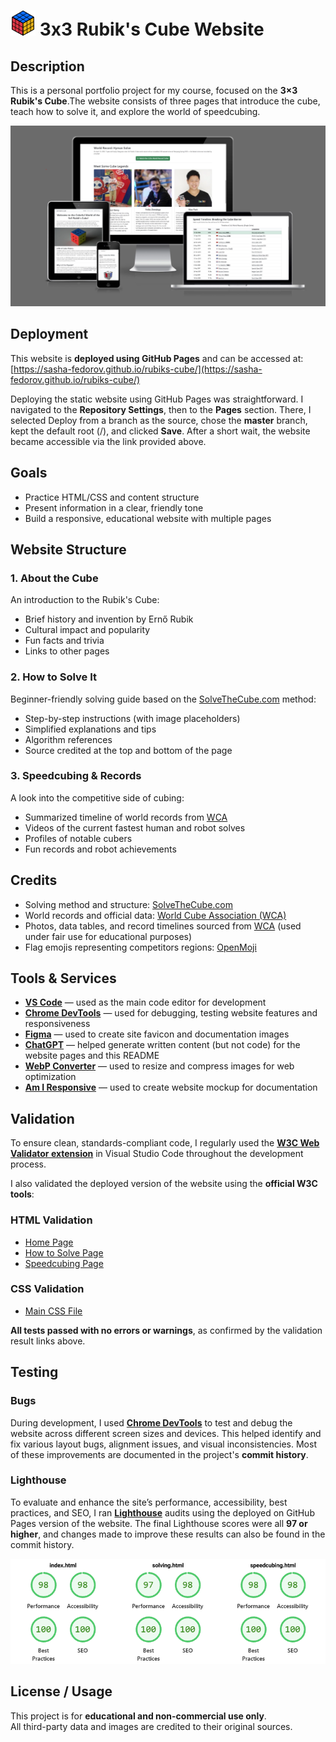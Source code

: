 # ![favicon](./documentation/images/favicon-20-20.svg) 3x3 Rubik's Cube Website


## Description

This is a personal portfolio project for my course, focused on the **3×3 Rubik's Cube**.The website consists of three pages that introduce the cube, teach how to solve it, and explore the world of speedcubing.

![Responsive Mockup](./documentation/images/mockup.webp)


## Deployment

This website is **deployed using GitHub Pages** and can be accessed at: [https://sasha-fedorov.github.io/rubiks-cube/](https://sasha-fedorov.github.io/rubiks-cube/)

Deploying the static website using GitHub Pages was straightforward.
I navigated to the **Repository Settings**, then to the **Pages** section. There, I selected Deploy from a branch as the source, chose the **master** branch, kept the default root (/), and clicked **Save**. After a short wait, the website became accessible via the link provided above.

## Goals

- Practice HTML/CSS and content structure
- Present information in a clear, friendly tone
- Build a responsive, educational website with multiple pages


## Website Structure

### 1. **About the Cube**

An introduction to the Rubik's Cube:

- Brief history and invention by Ernő Rubik
- Cultural impact and popularity
- Fun facts and trivia
- Links to other pages

### 2. **How to Solve It**

Beginner-friendly solving guide based on the [SolveTheCube.com](https://solvethecube.com/) method:

- Step-by-step instructions (with image placeholders)
- Simplified explanations and tips
- Algorithm references
- Source credited at the top and bottom of the page

### 3. **Speedcubing & Records**

A look into the competitive side of cubing:

- Summarized timeline of world records from [WCA](https://www.worldcubeassociation.org/)
- Videos of the current fastest human and robot solves
- Profiles of notable cubers
- Fun records and robot achievements


## Credits

- Solving method and structure: [SolveTheCube.com](https://solvethecube.com/)
- World records and official data: [World Cube Association (WCA)](https://www.worldcubeassociation.org/)
- Photos, data tables, and record timelines sourced from [WCA](https://www.worldcubeassociation.org/) (used under fair use for educational purposes)
- Flag emojis representing competitors regions: [OpenMoji](https://openmoji.org/)


## Tools & Services

- **[VS Code](https://code.visualstudio.com/)** — used as the main code editor for development
- **[Chrome DevTools](https://developer.chrome.com/docs/devtools)** — used for debugging, testing website features and responsiveness 
- **[Figma](https://www.figma.com/)** — used to create site favicon and documentation images
- **[ChatGPT](https://chat.openai.com/)** — helped generate written content (but not code) for the website pages and this README
- **[WebP Converter](https://developers.google.com/speed/webp)** — used to resize and compress images for web optimization
- **[Am I Responsive](https://ui.dev/amiresponsive)** — used to create website mockup for documentation


## Validation

To ensure clean, standards-compliant code, I regularly used the **[W3C Web Validator extension](https://marketplace.visualstudio.com/items?itemName=CelianRiboulet.webvalidator)** in Visual Studio Code throughout the development process.

I also validated the deployed version of the website using the **official W3C tools**:

### HTML Validation
- [Home Page](https://validator.w3.org/nu/?doc=https%3A%2F%2Fsasha-fedorov.github.io%2Frubiks-cube%2F)
- [How to Solve Page](https://validator.w3.org/nu/?doc=https%3A%2F%2Fsasha-fedorov.github.io%2Frubiks-cube%2Fsolving.html)
- [Speedcubing Page](https://validator.w3.org/nu/?doc=https%3A%2F%2Fsasha-fedorov.github.io%2Frubiks-cube%2Fspeedcubing.html)

### CSS Validation
- [Main CSS File](https://jigsaw.w3.org/css-validator/validator?uri=https%3A%2F%2Fsasha-fedorov.github.io%2Frubiks-cube%2F&profile=css3svg&usermedium=all&warning=1&vextwarning=&lang=en)

**All tests passed with no errors or warnings**, as confirmed by the validation result links above.


## Testing

### Bugs
During development, I used **[Chrome DevTools](https://developer.chrome.com/docs/devtools)** to test and debug the website across different screen sizes and devices. This helped identify and fix various layout bugs, alignment issues, and visual inconsistencies. Most of these improvements are documented in the project's **commit history**.

### Lighthouse
To evaluate and enhance the site’s performance, accessibility, best practices, and SEO, I ran **[Lighthouse](https://developer.chrome.com/docs/lighthouse)** audits using the deployed on GitHub Pages version of the website. The final Lighthouse scores were all **97 or higher**, and changes made to improve these results can also be found in the commit history.

![Lighthouse Report Screenshot](./documentation/images/lighthouse.png)


## License / Usage

This project is for **educational and non-commercial use only**.  
All third-party data and images are credited to their original sources.
